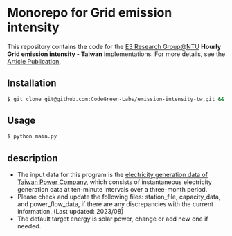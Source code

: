 # Monorepo for Grid emission intensity

This repository contains the code for the [E3 Research Group@NTU](https://www.e3group.caece.net) **Hourly Grid emission intensity - Taiwan** implementations. For more details, see the [Article Publication](https://doi.org/10.1016/j.trd.2023.103848).

## Installation

```bash
$ git clone git@github.com:CodeGreen-Labs/emission-intensity-tw.git && cd emission-intensity-tw
```

## Usage

```bash
$ python main.py
```

## description
- The input data for this program is the [electricity generation data of Taiwan Power Company](https://data.gov.tw/dataset/37331), which consists of instantaneous electricity generation data at ten-minute intervals over a three-month period.
- Please check and update the following files: station_file, capacity_data, and power_flow_data, if there are any discrepancies with the current information. (Last updated: 2023/08)
- The default target energy is solar power, change or add new one if needed.
